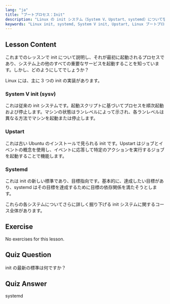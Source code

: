 ```yaml
---
lang: "ja"
title: "ブートプロセス：Init"
description: "Linux の init システム（System V、Upstart、systemd）について学びます。ブートプロセスにおけるそれらの役割と、サービスを管理する方法を理解します。Linux の学習を始めましょう！"
keywords: "Linux init, systemd, System V init, Upstart, Linux ブートプロセス，Linux チュートリアル，初心者向け Linux, Linux ガイド"
---
```


## Lesson Content

これまでのレッスンで init について説明し、それが最初に起動されるプロセスであり、システム上の他のすべての重要なサービスを起動することを知っています。しかし、どのようにしてでしょうか？

Linux には、主に 3 つの init の実装があります。

### System V init (sysv)

これは従来の init システムです。起動スクリプトに基づいてプロセスを順次起動および停止します。マシンの状態はランレベルによって示され、各ランレベルは異なる方法でマシンを起動または停止します。

### Upstart

これは古い Ubuntu のインストールで見られる init です。Upstart はジョブとイベントの概念を使用し、イベントに応答して特定のアクションを実行するジョブを起動することで機能します。

### Systemd

これは init の新しい標準であり、目標指向です。基本的に、達成したい目標があり、systemd はその目標を達成するために目標の依存関係を満たそうとします。

これらの各システムについてさらに詳しく掘り下げる init システムに関するコース全体があります。

## Exercise

No exercises for this lesson.

## Quiz Question

init の最新の標準は何ですか？

## Quiz Answer

systemd
